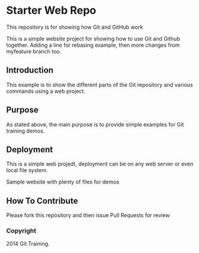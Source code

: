 # Starter Web Repo

This repository is for showing how Git and GitHub work

This is a simple website project for showing how to use Git and Github together.
Adding a line for rebasing example, then more changes from myfeature branch too.

## Introduction

This example is to show the different parts of the Git repository and various commands using a web project.

## Purpose

As stated above, the main purpose is to provide simple examples for Git training demos.

## Deployment

This is a simple web projedt, deployment can be on any web server or even local file system.

Sample website with plenty of files for demos

## How To Contribute 

Please fork this repository and then issue Pull Requests for review

### Copyright

2014 Git.Training.